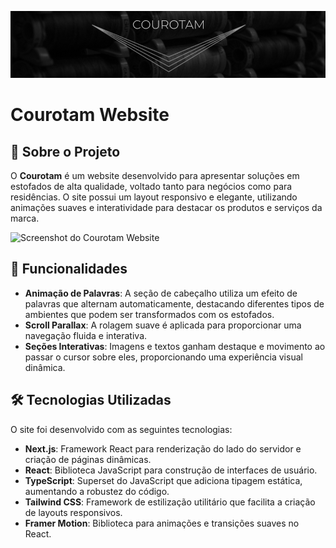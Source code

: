 ![Screenshot do Courotam Website](./public/screenshotLogo.png)

# Courotam Website

## 📖 Sobre o Projeto

O **Courotam** é um website desenvolvido para apresentar soluções em estofados de alta qualidade, voltado tanto para negócios como para residências. O site possui um layout responsivo e elegante, utilizando animações suaves e interatividade para destacar os produtos e serviços da marca.

![Screenshot do Courotam Website](./public/ScreenshotSofa.png.png)

## 🌟 Funcionalidades

- **Animação de Palavras**: A seção de cabeçalho utiliza um efeito de palavras que alternam automaticamente, destacando diferentes tipos de ambientes que podem ser transformados com os estofados.
- **Scroll Parallax**: A rolagem suave é aplicada para proporcionar uma navegação fluida e interativa.
- **Seções Interativas**: Imagens e textos ganham destaque e movimento ao passar o cursor sobre eles, proporcionando uma experiência visual dinâmica.

## 🛠️ Tecnologias Utilizadas

O site foi desenvolvido com as seguintes tecnologias:

- **Next.js**: Framework React para renderização do lado do servidor e criação de páginas dinâmicas.
- **React**: Biblioteca JavaScript para construção de interfaces de usuário.
- **TypeScript**: Superset do JavaScript que adiciona tipagem estática, aumentando a robustez do código.
- **Tailwind CSS**: Framework de estilização utilitário que facilita a criação de layouts responsivos.
- **Framer Motion**: Biblioteca para animações e transições suaves no React.
